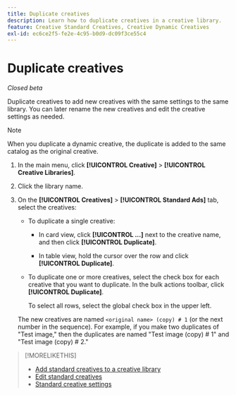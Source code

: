 ```yaml
---
title: Duplicate creatives
description: Learn how to duplicate creatives in a creative library.
feature: Creative Standard Creatives, Creative Dynamic Creatives
exl-id: ec6ce2f5-fe2e-4c95-b0d9-dc09f3ce55c4
---
```

# Duplicate creatives

*Closed beta*

Duplicate creatives to add new creatives with the same settings to the same library. You can later rename the new creatives and edit the creative settings as needed.

>[!NOTE]
>
>When you duplicate a dynamic creative, the duplicate is added to the same catalog as the original creative.

1. In the main menu, click **[!UICONTROL Creative]** > **[!UICONTROL Creative Libraries]**.

1. Click the library name.

1. On the **[!UICONTROL Creatives]** > **[!UICONTROL Standard Ads]** tab, select the creatives:

   * To duplicate a single creative:
   
     * In card view, click **[!UICONTROL ...]** next to the creative name, and then click **[!UICONTROL Duplicate]**.
     
     * In table view, hold the cursor over the row and click **[!UICONTROL Duplicate]**.

   * To duplicate one or more creatives, select the check box for each creative that you want to duplicate. In the bulk actions toolbar, click **[!UICONTROL Duplicate]**.
   
     To select all rows, select the global check box in the upper left.

   The new creatives are named `<original name> (copy) # 1` (or the next number in the sequence). For example, if you make two duplicates of "Test image," then the duplicates are named "Test image (copy) # 1" and "Test image (copy) # 2."

<!-- Add to TOC later when this feature is available to users:

>* [Edit dynamic creatives](creative-edit-dynamic.md)
>* [Dynamic ad settings](creative-settings-dynamic.md)
-->

>[!MORELIKETHIS]
>
>* [Add standard creatives to a creative library](creative-add-standard.md)
>* [Edit standard creatives](creative-edit-standard.md)
>* [Standard creative settings](creative-settings-standard.md)
